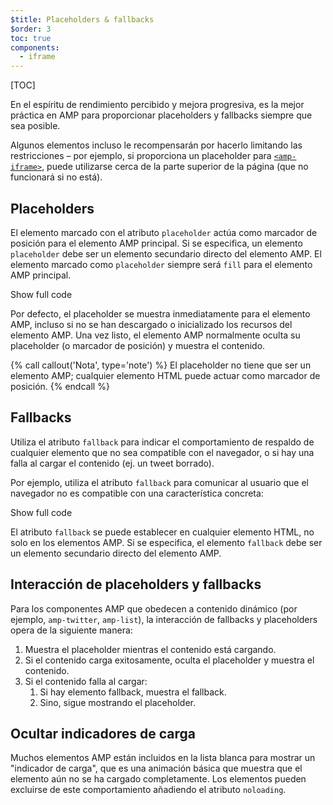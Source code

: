 ```yaml
---
$title: Placeholders & fallbacks
$order: 3
toc: true
components:
  - iframe
---
```

[TOC]

En el espíritu de rendimiento percibido y mejora progresiva, es la mejor práctica en AMP para proporcionar placeholders y fallbacks siempre que sea posible.

Algunos elementos incluso le recompensarán por hacerlo limitando las restricciones – por ejemplo, si proporciona un placeholder para [`<amp-iframe>`](/es/docs/reference/components/amp-iframe.html#iframe-with-placeholder), puede utilizarse cerca de la parte superior de la página (que no funcionará si no está).

## Placeholders

El elemento marcado con el atributo `placeholder` actúa 
como marcador de posición para el elemento AMP principal. 
Si se especifica, un elemento `placeholder` debe ser un elemento secundario directo del elemento AMP.
El elemento marcado como `placeholder` siempre será `fill` para el elemento AMP principal.

<!--embedded amp-anim responsive example -->
<div>
<amp-iframe height="253"
            layout="fixed-height"
            sandbox="allow-scripts allow-forms allow-same-origin"
            resizable
            src="https://ampproject-b5f4c.firebaseapp.com/examples/ampanim.responsive.embed.html">
  <div overflow tabindex="0" role="button" aria-label="Show more">Show full code</div>
  <div placeholder></div> 
</amp-iframe>
</div>


Por defecto, el placeholder se muestra inmediatamente para el elemento AMP,
incluso si no se han descargado o inicializado los recursos del elemento AMP.
Una vez listo, el elemento AMP normalmente oculta su placeholder (o marcador de posición) y muestra el contenido.

{% call callout('Nota', type='note') %}
El placeholder no tiene que ser un elemento AMP; 
cualquier elemento HTML puede actuar como marcador de posición.
{% endcall %}

## Fallbacks

Utiliza el atributo  `fallback` para indicar el comportamiento de respaldo
de cualquier elemento que no sea compatible con el navegador, o si hay una falla al cargar el contenido (ej. un tweet borrado).

Por ejemplo, utiliza el atributo `fallback` para comunicar al usuario 
que el navegador no es compatible con una característica concreta:

<!--embedded video example  -->
<div>
<amp-iframe height="234"
            layout="fixed-height"
            sandbox="allow-scripts allow-forms allow-same-origin"
            resizable
            src="https://ampproject-b5f4c.firebaseapp.com/examples/ampvideo.fallback.embed.html">
  <div overflow tabindex="0" role="button" aria-label="Show more">Show full code</div>
  <div placeholder></div> 
</amp-iframe>
</div>

El atributo `fallback` se puede establecer en cualquier elemento HTML, no solo en los elementos AMP. 
Si se especifica, el elemento `fallback` debe ser un elemento secundario directo del elemento AMP.

## Interacción de placeholders y fallbacks

Para los componentes AMP que obedecen a contenido dinámico (por ejemplo, `amp-twitter`, `amp-list`), la interacción de fallbacks y placeholders opera de la siguiente manera:
 
<ol>
  <li>Muestra el placeholder mientras el contenido está cargando.</li>
  <li>Si el contenido carga exitosamente, oculta el placeholder y muestra el contenido.</li>
  <li>Si el contenido falla al cargar:
    <ol>
      <li>Si hay elemento fallback, muestra el fallback.</li>
      <li>Sino, sigue mostrando el placeholder.</li>
    </ol>
  </li>
</ol>

## Ocultar indicadores de carga

Muchos elementos AMP están incluidos en la lista blanca para mostrar un "indicador de carga", 
que es una animación básica que muestra que el elemento aún no se ha cargado completamente. 
Los elementos pueden excluirse de este comportamiento añadiendo el atributo `noloading`.
